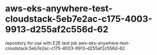 # aws-eks-anywhere-test-cloudstack-5eb7e2ac-c175-4003-9913-d255af2c556d-62
repository for use with E2E test job aws-eks-anywhere-test-cloudstack:5eb7e2ac-c175-4003-9913-d255af2c556d-62

